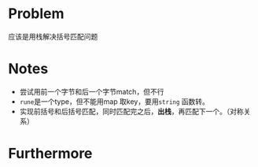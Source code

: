 # Problem 
应该是用栈解决括号匹配问题

# Notes
- 尝试用前一个字节和后一个字节match，但不行
- `rune`是一个type，但不能用map 取key，要用`string` 函数转。
- 实现前括号和后括号匹配，同时匹配完之后，**出栈**，再匹配下一个。（对称关系）

# Furthermore